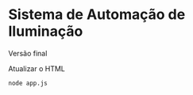 <h1>Sistema de Automação de Iluminação</h1>

<p>Versão final</p>
<p>Atualizar o HTML</p>

```
node app.js
```

